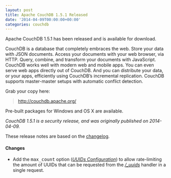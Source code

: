 ```yaml
---
layout: post
title: Apache CouchDB 1.5.1 Released
date: '2014-04-09T00:00:00+00:00'
categories: couchdb
---
```

<p>Apache CouchDB 1.5.1 has been released and is available for download.</p>

<p>CouchDB is a database that completely embraces the web. Store your data with JSON documents. Access your documents with your web browser, via HTTP. Query, combine, and transform your documents with JavaScript. CouchDB works well with modern web and mobile apps. You can even serve web apps directly out of CouchDB. And you can distribute your data, or your apps, efficiently using CouchDB’s incremental replication. CouchDB supports master-master setups with automatic conflict detection.</p>

<p>Grab your copy here:</p>

<blockquote>
<a href="http://couchdb.apache.org/">http://couchdb.apache.org/</a>
</blockquote>

<p>Pre-built packages for Windows and OS X are available.</p>

<p><em>CouchDB 1.5.1 is a security release, and was originally published on 2014-04-09.</em></p>

<p>These release notes are based on the <a href="https://git-wip-us.apache.org/repos/asf?p=couchdb.git;a=blob_plain;f=share/doc/src/whatsnew/1.5.rst;hb=b2afa4f547e05e3732899ca1bbddd1c477aceb0b">changelog</a>.</p>

<h4>Changes</h4>
<ul>
<li>Add the <tt>max_count</tt> option (<a href="http://docs.couchdb.org/en/latest/config/misc.html#config-uuids"><em>UUIDs Configuration</em></a>) to allow rate-limiting
the amount of UUIDs that can be requested from the <a href="http://docs.couchdb.org/en/latest/api/server/common.html#api-server-uuids"><em>/_uuids</em></a>
handler in a single request.</li>
</ul>
